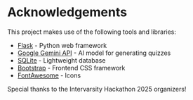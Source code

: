 # Acknowledgements

This project makes use of the following tools and libraries:

- [Flask](https://flask.palletsprojects.com/) - Python web framework
- [Google Gemini API](https://ai.google.dev/) - AI model for generating quizzes
- [SQLite](https://www.sqlite.org/) - Lightweight database
- [Bootstrap](https://getbootstrap.com/) - Frontend CSS framework
- [FontAwesome](https://fontawesome.com/) - Icons

Special thanks to the Intervarsity Hackathon 2025 organizers!
